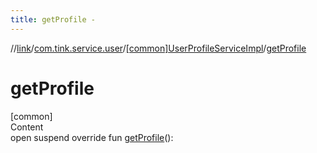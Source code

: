 ```yaml
---
title: getProfile -
---
```

//[link](../../index.md)/[com.tink.service.user](../index.md)/[[common]UserProfileServiceImpl](index.md)/[getProfile](get-profile.md)



# getProfile  
[common]  
Content  
open suspend override fun [getProfile](get-profile.md)(): <ERROR CLASS>  



